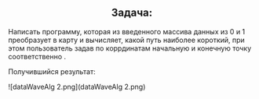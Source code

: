 
<h2 align="center"><b> Задача: </b></h2>
Написать программу, которая из введенного массива данных из 0 и 1 преобразует в карту и вычисляет,
какой путь наиболее короткий, при этом пользователь задав по коррдинатам начальную и конечную точку соответственно .

Получившийся результат:

![dataWaveAlg 2.png](dataWaveAlg 2.png)
